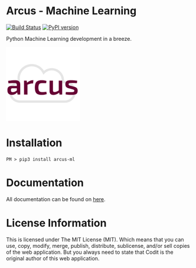 # Arcus - Machine Learning
[![Build Status](https://dev.azure.com/codit/Arcus/_apis/build/status/arcus-azure.arcus.ml?branchName=master)](https://dev.azure.com/codit/Arcus/_build/latest?definitionId=836&branchName=master) [![PyPI version](https://badge.fury.io/py/arcus-ml.svg)](https://badge.fury.io/py/arcus-ml)

Python Machine Learning development in a breeze.

![Arcus](https://raw.githubusercontent.com/arcus-azure/arcus/master/media/arcus.png)

# Installation

```shell
PM > pip3 install arcus-ml
```

# Documentation
All documentation can be found on [here](https://ml.arcus-azure.net/).

# License Information
This is licensed under The MIT License (MIT). Which means that you can use, copy, modify, merge, publish, distribute, sublicense, and/or sell copies of the web application. But you always need to state that Codit is the original author of this web application.
